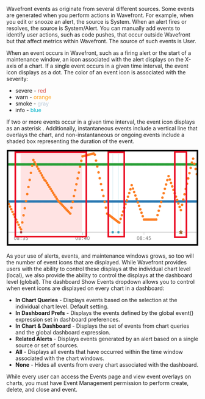 Wavefront events as originate from several different sources. Some events are generated when you perform actions in
Wavefront. For example, when you edit or snooze an alert, the source is System. When an alert fires or resolves, the
source is System/Alert. You can manually add events to identify user actions, such as code pushes, that occur outside
Wavefront but that affect metrics within Wavefront. The source of such events is User.

When an event occurs in Wavefront, such as a firing alert or the start of a maintenance window, an icon associated with
the alert displays on the X-axis of a chart. If a single event occurs in a given time interval, the event icon displays
as a dot.  The color of an event icon is associated with the severity:

- severe - <span style="color: #d9534f;">red</span>
- warn - <span style="color: #FFA320;">orange</span>
- smoke - <span style="color: #B8C8D8;">gray</span>
- info - <span style="color: #00B3CA;">blue</span>

If two or more events occur in a given time interval, the event icon displays as an asterisk <span class="fa-asterisk fa"/>.
Additionally, instantaneous events include a vertical line that overlays the chart, and non-instantaneous or ongoing events include a shaded box
representing the duration of the event.

![event display](images/events.png)

As your use of alerts, events, and maintenance windows grows, so too will the number of event icons that are displayed.
While Wavefront provides users with the ability to control these displays at the individual chart level (local), we also
provide the ability to control the displays at the dashboard level (global). The dashboard Show Events dropdown allows
you to control when event icons are displayed on every chart in a dashboard:

- **In Chart Queries** - Displays events based on the selection at the individual chart level. Default setting.
- **In Dashboard Prefs** - Displays the events defined by the global event() expression set in dashboard preferences.
- **In Chart & Dashboard** - Displays the set of events from chart queries and the global dashboard expression.
- **Related Alerts** - Displays events generated by an alert based on a single source or set of sources.
- **All** - Displays all events that have occurred within the time window associated with the chart windows.
- **None** - Hides all events from every chart associated with the dashboard.

While every user can access the Events page and view event overlays on charts, you must have Event Management permission
to perform create, delete, and close and event.
